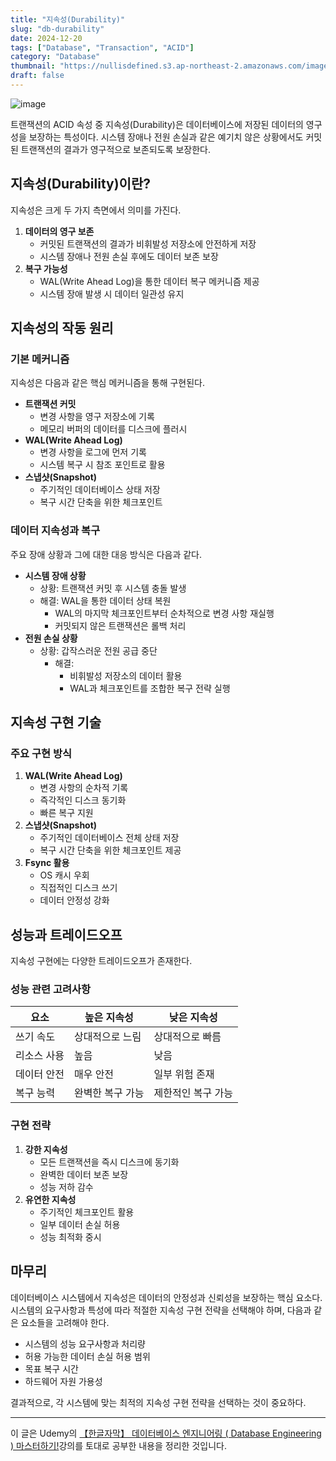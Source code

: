 ```yaml
---
title: "지속성(Durability)"
slug: "db-durability"
date: 2024-12-20
tags: ["Database", "Transaction", "ACID"]
category: "Database"
thumbnail: "https://nullisdefined.s3.ap-northeast-2.amazonaws.com/images/9cdeb1456717e422b1e2143c003209d1.png"
draft: false
---
```

![image](https://nullisdefined.s3.ap-northeast-2.amazonaws.com/images/9cdeb1456717e422b1e2143c003209d1.png)

트랜잭션의 ACID 속성 중 지속성(Durability)은 데이터베이스에 저장된 데이터의 영구성을 보장하는 특성이다. 시스템 장애나 전원 손실과 같은 예기치 않은 상황에서도 커밋된 트랜잭션의 결과가 영구적으로 보존되도록 보장한다.

## 지속성(Durability)이란?
지속성은 크게 두 가지 측면에서 의미를 가진다.

1. **데이터의 영구 보존**
    - 커밋된 트랜잭션의 결과가 비휘발성 저장소에 안전하게 저장
    - 시스템 장애나 전원 손실 후에도 데이터 보존 보장
2. **복구 가능성**
    - WAL(Write Ahead Log)을 통한 데이터 복구 메커니즘 제공
    - 시스템 장애 발생 시 데이터 일관성 유지

## 지속성의 작동 원리
### 기본 메커니즘
지속성은 다음과 같은 핵심 메커니즘을 통해 구현된다.

- **트랜잭션 커밋**
    - 변경 사항을 영구 저장소에 기록
    - 메모리 버퍼의 데이터를 디스크에 플러시
- **WAL(Write Ahead Log)**
    - 변경 사항을 로그에 먼저 기록
    - 시스템 복구 시 참조 포인트로 활용
- **스냅샷(Snapshot)**
    - 주기적인 데이터베이스 상태 저장
    - 복구 시간 단축을 위한 체크포인트

### 데이터 지속성과 복구
주요 장애 상황과 그에 대한 대응 방식은 다음과 같다.

- **시스템 장애 상황**
    - 상황: 트랜잭션 커밋 후 시스템 충돌 발생
    - 해결: WAL을 통한 데이터 상태 복원
	    - WAL의 마지막 체크포인트부터 순차적으로 변경 사항 재실행
	    - 커밋되지 않은 트랜잭션은 롤백 처리
- **전원 손실 상황**
    - 상황: 갑작스러운 전원 공급 중단
	  - 해결:
		- 비휘발성 저장소의 데이터 활용
		- WAL과 체크포인트를 조합한 복구 전략 실행

## 지속성 구현 기술
### 주요 구현 방식
1. **WAL(Write Ahead Log)**
    - 변경 사항의 순차적 기록
    - 즉각적인 디스크 동기화
    - 빠른 복구 지원
2. **스냅샷(Snapshot)**
    - 주기적인 데이터베이스 전체 상태 저장
    - 복구 시간 단축을 위한 체크포인트 제공
3. **Fsync 활용**
    - OS 캐시 우회
    - 직접적인 디스크 쓰기
    - 데이터 안정성 강화

## 성능과 트레이드오프
지속성 구현에는 다양한 트레이드오프가 존재한다.
### 성능 관련 고려사항

| 요소     | 높은 지속성    | 낮은 지속성     |
| ------ | --------- | ---------- |
| 쓰기 속도  | 상대적으로 느림  | 상대적으로 빠름   |
| 리소스 사용 | 높음        | 낮음         |
| 데이터 안전 | 매우 안전     | 일부 위험 존재   |
| 복구 능력  | 완벽한 복구 가능 | 제한적인 복구 가능 |

### 구현 전략
1. **강한 지속성**
    - 모든 트랜잭션을 즉시 디스크에 동기화
    - 완벽한 데이터 보존 보장
    - 성능 저하 감수
2. **유연한 지속성**
    - 주기적인 체크포인트 활용
    - 일부 데이터 손실 허용
    - 성능 최적화 중시

## 마무리
데이터베이스 시스템에서 지속성은 데이터의 안정성과 신뢰성을 보장하는 핵심 요소다. 시스템의 요구사항과 특성에 따라 적절한 지속성 구현 전략을 선택해야 하며, 다음과 같은 요소들을 고려해야 한다.
- 시스템의 성능 요구사항과 처리량
- 허용 가능한 데이터 손실 허용 범위
- 목표 복구 시간
- 하드웨어 자원 가용성

결과적으로, 각 시스템에 맞는 최적의 지속성 구현 전략을 선택하는 것이 중요하다.

---
이 글은 Udemy의 [【한글자막】 데이터베이스 엔지니어링 ( Database Engineering ) 마스터하기!](https://www.udemy.com/course/database-engineering-korean/)강의를 토대로 공부한 내용을 정리한 것입니다.